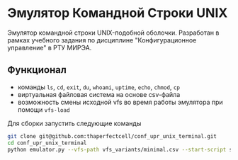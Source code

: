 # Эмулятор Командной Строки UNIX

Эмулятор командной строки UNIX-подобной оболочки. Разработан в рамках учебного задания по дисциплине "Конфигурационное управление" в РТУ МИРЭА.

## Функционал
* команды `ls`, `cd`, `exit`, `du`, `whoami`, `uptime`, `echo`, `chmod`, `cp`
* виртуальная файловая система на основе csv-файла
* возможность смены исходной vfs во время работы эмулятора при помощи `vfs-load`

Для сборки запустить следующие команды

```bash
git clone git@github.com:thaperfectcell/conf_upr_unix_terminal.git
cd conf_upr_unix_terminal
python emulator.py --vfs-path vfs_variants/minimal.csv --start-script start_scripts/test_script_st5.txt
```

